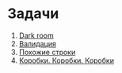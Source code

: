 # Задачи

1. [Dark room](./task1/)
2. [Валидация](./task2/)
3. [Похожие строки](./task3/)
4. [Коробки. Коробки. Коробки](./task4/)
